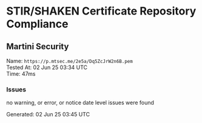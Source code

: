 # STIR/SHAKEN Certificate Repository Compliance

## Martini Security

Name: `https://p.mtsec.me/2e5a/Dq5ZcJrW2n6B.pem`\
Tested At: 02 Jun 25 03:34 UTC\
Time: 47ms

### Issues

no warning, or error, or notice date level issues were found

Generated: 02 Jun 25 03:45 UTC